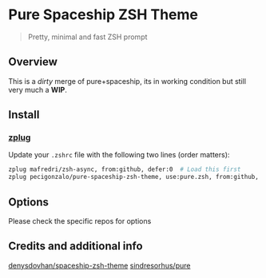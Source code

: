 # Pure Spaceship ZSH Theme

> Pretty, minimal and fast ZSH prompt

## Overview

This is a *dirty* merge of pure+spaceship, its in working condition but still very much a **WIP**.


## Install

### [zplug](https://github.com/zplug/zplug)

Update your `.zshrc` file with the following two lines (order matters):

```sh
zplug mafredri/zsh-async, from:github, defer:0  # Load this first
zplug pecigonzalo/pure-spaceship-zsh-theme, use:pure.zsh, from:github, as:theme
```

## Options

Please check the specific repos for options

## Credits and additional info

[denysdovhan/spaceship-zsh-theme](https://github.com/denysdovhan/spaceship-zsh-theme)
[sindresorhus/pure](https://github.com/sindresorhus/pure)
